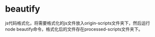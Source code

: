# beautify
js代码格式化，将需要格式化的js文件放入origin-scripts文件夹下，然后运行node beautify命令，格式化后的文件存在processed-scripts文件夹下。
